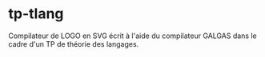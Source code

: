 tp-tlang
========

Compilateur de LOGO en SVG écrit à l'aide du compilateur GALGAS dans le cadre d'un TP de théorie des langages.
